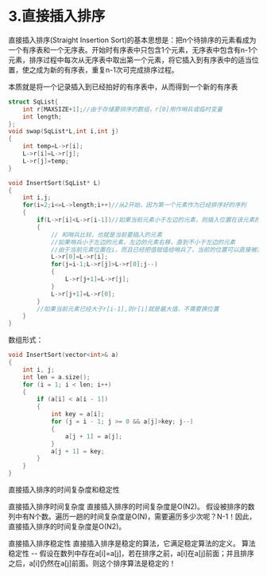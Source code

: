 # 3.直接插入排序

直接插入排序(Straight Insertion Sort)的基本思想是：把n个待排序的元素看成为一个有序表和一个无序表。开始时有序表中只包含1个元素，无序表中包含有n-1个元素，排序过程中每次从无序表中取出第一个元素，将它插入到有序表中的适当位置，使之成为新的有序表，重复n-1次可完成排序过程。

本质就是将一个记录插入到已经拍好的有序表中，从而得到一个新的有序表
```cpp
struct SqList{
    int r[MAXSIZE+1];//由于存储要排序的数组，r[0]用作哨兵或临时变量
    int length;
};
void swap(SqList*L,int i,int j)
{
    int temp=L->r[i];
    L->r[i]=L->r[j];
    L->r[j]=temp;
}

void InsertSort(SqList* L)
{
    int i,j;
    for(i=2;i<=L->length;i++)//从2开始，因为第一个元素作为已经排序好的序列
    {
        if(L->r[i]<L->r[i-1])//如果当前元素小于左边的元素，则插入位置在该元素的左边
        {
            // 和哨兵比较，也就是当前要插入的元素
            //如果哨兵小于左边的元素，左边的元素右移，直到不小于左边的元素
            //由于当前元素位置在i，而且已经把值赋值给哨兵了，当前的位置可以直接被左边元素覆盖
            L->r[0]=L->r[i];
            for(j=i-1;L->r[j]>L->r[0];j--)
            {
                L->r[j+1]=L->r[j];
            }
            L->r[j+1]=L->r[0];
        }
        //如果当前元素已经大于r[i-1],则r[i]就是最大值，不需要换位置
    }
}
```
数组形式：
```cpp
void InsertSort(vector<int>& a)
{
    int i, j;
    int len = a.size();
    for (i = 1; i < len; i++)
    {
        if (a[i] < a[i - 1])
        {
            int key = a[i];
            for (j = i - 1; j >= 0 && a[j]>key; j--)
            {
                a[j + 1] = a[j];
            }
            a[j + 1] = key;
        }
    }
}
```

直接插入排序的时间复杂度和稳定性

直接插入排序时间复杂度
直接插入排序的时间复杂度是O(N2)。
假设被排序的数列中有N个数。遍历一趟的时间复杂度是O(N)，需要遍历多少次呢？N-1！因此，直接插入排序的时间复杂度是O(N2)。

直接插入排序稳定性
直接插入排序是稳定的算法，它满足稳定算法的定义。
算法稳定性 -- 假设在数列中存在a[i]=a[j]，若在排序之前，a[i]在a[j]前面；并且排序之后，a[i]仍然在a[j]前面。则这个排序算法是稳定的！
























